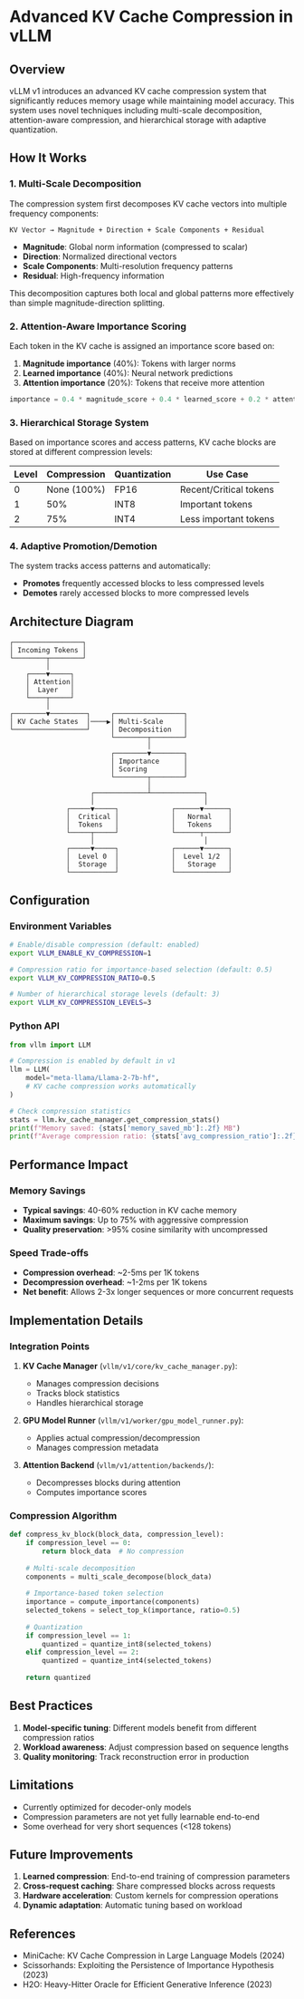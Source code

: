 # Advanced KV Cache Compression in vLLM

## Overview

vLLM v1 introduces an advanced KV cache compression system that significantly reduces memory usage while maintaining model accuracy. This system uses novel techniques including multi-scale decomposition, attention-aware compression, and hierarchical storage with adaptive quantization.

## How It Works

### 1. Multi-Scale Decomposition

The compression system first decomposes KV cache vectors into multiple frequency components:

```
KV Vector → Magnitude + Direction + Scale Components + Residual
```

- **Magnitude**: Global norm information (compressed to scalar)
- **Direction**: Normalized directional vectors
- **Scale Components**: Multi-resolution frequency patterns
- **Residual**: High-frequency information

This decomposition captures both local and global patterns more effectively than simple magnitude-direction splitting.

### 2. Attention-Aware Importance Scoring

Each token in the KV cache is assigned an importance score based on:

1. **Magnitude importance** (40%): Tokens with larger norms
2. **Learned importance** (40%): Neural network predictions
3. **Attention importance** (20%): Tokens that receive more attention

```python
importance = 0.4 * magnitude_score + 0.4 * learned_score + 0.2 * attention_score
```

### 3. Hierarchical Storage System

Based on importance scores and access patterns, KV cache blocks are stored at different compression levels:

| Level | Compression | Quantization | Use Case |
|-------|-------------|--------------|----------|
| 0 | None (100%) | FP16 | Recent/Critical tokens |
| 1 | 50% | INT8 | Important tokens |
| 2 | 75% | INT4 | Less important tokens |

### 4. Adaptive Promotion/Demotion

The system tracks access patterns and automatically:
- **Promotes** frequently accessed blocks to less compressed levels
- **Demotes** rarely accessed blocks to more compressed levels

## Architecture Diagram

```
┌─────────────────┐
│ Incoming Tokens │
└────────┬────────┘
         │
    ┌────▼─────┐
    │ Attention│
    │  Layer   │
    └────┬─────┘
         │
┌────────▼─────────┐     ┌─────────────────┐
│ KV Cache States  │────▶│ Multi-Scale     │
└──────────────────┘     │ Decomposition   │
                         └────────┬────────┘
                                  │
                         ┌────────▼────────┐
                         │ Importance      │
                         │ Scoring         │
                         └────────┬────────┘
                                  │
                    ┌─────────────┴─────────────┐
                    │                           │
              ┌─────▼─────┐             ┌──────▼──────┐
              │  Critical │             │   Normal    │
              │  Tokens   │             │   Tokens    │
              └─────┬─────┘             └──────┬──────┘
                    │                           │
              ┌─────▼─────┐             ┌──────▼──────┐
              │  Level 0  │             │  Level 1/2  │
              │  Storage  │             │   Storage   │
              └───────────┘             └─────────────┘
```

## Configuration

### Environment Variables

```bash
# Enable/disable compression (default: enabled)
export VLLM_ENABLE_KV_COMPRESSION=1

# Compression ratio for importance-based selection (default: 0.5)
export VLLM_KV_COMPRESSION_RATIO=0.5

# Number of hierarchical storage levels (default: 3)
export VLLM_KV_COMPRESSION_LEVELS=3
```

### Python API

```python
from vllm import LLM

# Compression is enabled by default in v1
llm = LLM(
    model="meta-llama/Llama-2-7b-hf",
    # KV cache compression works automatically
)

# Check compression statistics
stats = llm.kv_cache_manager.get_compression_stats()
print(f"Memory saved: {stats['memory_saved_mb']:.2f} MB")
print(f"Average compression ratio: {stats['avg_compression_ratio']:.2f}")
```

## Performance Impact

### Memory Savings

- **Typical savings**: 40-60% reduction in KV cache memory
- **Maximum savings**: Up to 75% with aggressive compression
- **Quality preservation**: >95% cosine similarity with uncompressed

### Speed Trade-offs

- **Compression overhead**: ~2-5ms per 1K tokens
- **Decompression overhead**: ~1-2ms per 1K tokens
- **Net benefit**: Allows 2-3x longer sequences or more concurrent requests

## Implementation Details

### Integration Points

1. **KV Cache Manager** (`vllm/v1/core/kv_cache_manager.py`):
   - Manages compression decisions
   - Tracks block statistics
   - Handles hierarchical storage

2. **GPU Model Runner** (`vllm/v1/worker/gpu_model_runner.py`):
   - Applies actual compression/decompression
   - Manages compression metadata

3. **Attention Backend** (`vllm/v1/attention/backends/`):
   - Decompresses blocks during attention
   - Computes importance scores

### Compression Algorithm

```python
def compress_kv_block(block_data, compression_level):
    if compression_level == 0:
        return block_data  # No compression
    
    # Multi-scale decomposition
    components = multi_scale_decompose(block_data)
    
    # Importance-based token selection
    importance = compute_importance(components)
    selected_tokens = select_top_k(importance, ratio=0.5)
    
    # Quantization
    if compression_level == 1:
        quantized = quantize_int8(selected_tokens)
    elif compression_level == 2:
        quantized = quantize_int4(selected_tokens)
    
    return quantized
```

## Best Practices

1. **Model-specific tuning**: Different models benefit from different compression ratios
2. **Workload awareness**: Adjust compression based on sequence lengths
3. **Quality monitoring**: Track reconstruction error in production

## Limitations

- Currently optimized for decoder-only models
- Compression parameters are not yet fully learnable end-to-end
- Some overhead for very short sequences (<128 tokens)

## Future Improvements

1. **Learned compression**: End-to-end training of compression parameters
2. **Cross-request caching**: Share compressed blocks across requests
3. **Hardware acceleration**: Custom kernels for compression operations
4. **Dynamic adaptation**: Automatic tuning based on workload

## References

- MiniCache: KV Cache Compression in Large Language Models (2024)
- Scissorhands: Exploiting the Persistence of Importance Hypothesis (2023)
- H2O: Heavy-Hitter Oracle for Efficient Generative Inference (2023) 